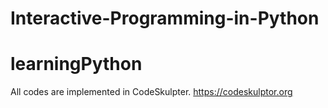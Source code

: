# Interactive-Programming-in-Python
learningPython
==================

All codes are implemented in CodeSkulpter.
https://codeskulptor.org

